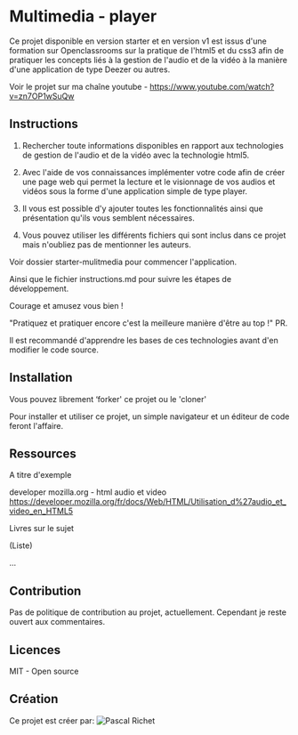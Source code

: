 # Multimedia - player

Ce projet disponible en version starter et en version v1 est issus d'une formation sur Openclassrooms sur la pratique de l'html5 et du css3 afin de pratiquer les concepts liés à la gestion de l'audio et de la vidéo à la manière d'une application de type Deezer ou autres. 

Voir le projet sur ma chaîne youtube - https://www.youtube.com/watch?v=zn7OP1wSuQw

## Instructions

1. Rechercher toute informations disponibles en rapport aux technologies de gestion de l'audio et de la vidéo avec la technologie html5.

2. Avec l'aide de vos connaissances implémenter votre code afin de créer une page web qui permet la lecture et le visionnage de vos audios et vidéos sous la forme d'une application simple de type player.

3. Il vous est possible d'y ajouter toutes les fonctionnalités ainsi que présentation qu'ils vous semblent nécessaires.

4. Vous pouvez utiliser les différents fichiers qui sont inclus dans ce projet mais n'oubliez pas de mentionner les auteurs.

Voir dossier starter-mulitmedia pour commencer l'application.

Ainsi que le fichier instructions.md pour suivre les étapes de développement.

Courage et amusez vous bien !

"Pratiquez et pratiquer encore c'est la meilleure manière d'être au top !"
PR.

Il est recommandé d'apprendre les bases de ces technologies avant d'en modifier le code source.

## Installation

Vous pouvez librement ‘forker' ce projet ou le 'cloner'

Pour installer et utiliser ce projet, un simple navigateur et un éditeur de code feront l'affaire.

## Ressources 

A titre d'exemple

developer mozilla.org - html audio et video https://developer.mozilla.org/fr/docs/Web/HTML/Utilisation_d%27audio_et_video_en_HTML5

Livres sur le sujet

(Liste)

...

## Contribution

Pas de politique de contribution au projet, actuellement.
Cependant je reste ouvert aux commentaires.

## Licences

MIT - Open source

## Création

Ce projet est créer par: ![Pascal Richet](https://github.com/PascalR2014)
